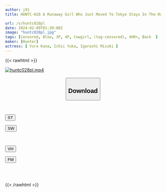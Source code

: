 ```yaml
---
author: j91
title: HUNTC-028 A Runaway Girl Who Just Moved To Tokyo Stays In The Room And The Guys Rotate And Fuck Her Over And Over Again For 10 Hours In A Row, And Her Personality Collapses! 2

url: /v/huntc028pl
date: 2024-02-09T01:20:00Z
image: "huntc028pl.jpg"
tags: [Censored, Blow, 3P, 4P, Cowgirl, (tag-censored), 4HR+, Back	]
maker: [Hunter]
actress: [ Yura Kana, Ichii Yuka, Igarashi Mizuki ]
---
```



{{< rawhtml >}}

<div class="video" data-videoid="RjlpO6OpglSddeB">
    <a href="javascript:;">
        <img src="/v/huntc028pl/huntc028pl.jpg" width="WIDTH" height="HEIGHT" alt="huntc028pl.mp4" loading="lazy">
    </a>
</div>

<script type="text/javascript" src="https://j91.asia/asset/on-demand-st.js"></script>

<br>
  <link rel="stylesheet" href="https://j91.asia/asset/bs5.css">
  
  <center>
  <button class="btn btn-primary" type="button" data-bs-toggle="collapse" data-bs-target=".multi-collapse" aria-expanded="false" aria-controls="multiCollapseExample1 multiCollapseExample2"><h2>Download</h2></button></center>
</p>
<div class="row">
  <div class="col">
    <div class="collapse multi-collapse" id="multiCollapseExample1">
      <div class="card card-body">
	      	      <br>
<div class="buttons">  
<p><a href="https://streamtape.to/v/RjlpO6OpglSddeB" target="_blank"><button class="btn-hover color-3"><i class="fa fa-download"></i> ST</button></a></p>
<p><a href="https://flaswish.com/xgmgwsqqbww5" target="_blank"><button class="btn-hover color-2"><i class="fa fa-download"></i> SW</button></a></p></div>
    </div>
  </div>
</div>
  <div class="col">
    <div class="collapse multi-collapse" id="multiCollapseExample2">
      <div class="card card-body">
	      <br>
<div class="buttons">
<p><a href="javascript:;" target="_blank"><button class="btn-hover color-9"><i class="fa fa-download"></i> VH</button></a></p>
<p><a href="https://filemoon.sx/d/lqd86fy23miz" target="_blank"><button class="btn-hover color-8"><i class="fa fa-download"></i> FM</button></a></p></div>
<br><br>
      </div>
    </div>
  </div>
</div>

{{< /rawhtml >}}